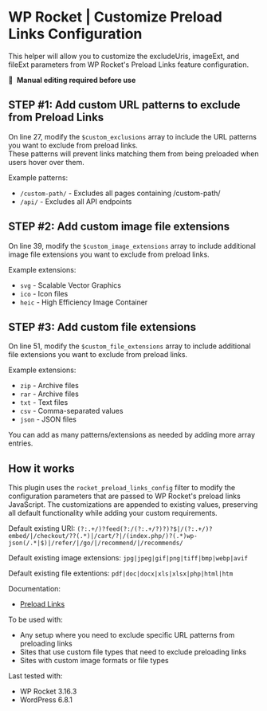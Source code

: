 # WP Rocket | Customize Preload Links Configuration  
  
This helper will allow you to customize the excludeUris, imageExt, and fileExt parameters from WP Rocket's Preload Links feature configuration.  
  
📝&#160;&#160;**Manual editing required before use**  
  
## STEP #1: Add custom URL patterns to exclude from Preload Links  
On line 27, modify the `$custom_exclusions` array to include the URL patterns you want to exclude from preload links.  
These patterns will prevent links matching them from being preloaded when users hover over them.  
  
Example patterns:  
- `/custom-path/` - Excludes all pages containing /custom-path/  
- `/api/` - Excludes all API endpoints  
  
## STEP #2: Add custom image file extensions  
On line 39, modify the `$custom_image_extensions` array to include additional image file extensions you want to exclude from preload links.
  
Example extensions:  
- `svg` - Scalable Vector Graphics  
- `ico` - Icon files  
- `heic` - High Efficiency Image Container  
  
## STEP #3: Add custom file extensions  
On line 51, modify the `$custom_file_extensions` array to include additional file extensions you want to exclude from preload links.
  
Example extensions:  
- `zip` - Archive files  
- `rar` - Archive files  
- `txt` - Text files  
- `csv` - Comma-separated values  
- `json` - JSON files  
  
You can add as many patterns/extensions as needed by adding more array entries.  
  
## How it works  
This plugin uses the `rocket_preload_links_config` filter to modify the configuration parameters that are passed to WP Rocket's preload links JavaScript. The customizations are appended to existing values, preserving all default functionality while adding your custom requirements.  

Default existing URI: `(?:.+/)?feed(?:/(?:.+/?)?)?$|/(?:.+/)?embed/|/checkout/??(.*)|/cart/?|/(index.php/)?(.*)wp-json(/.*|$)|/refer/|/go/|/recommend/|/recommends/`

Default existing image extensions: `jpg|jpeg|gif|png|tiff|bmp|webp|avif`

Default existing file extentions: `pdf|doc|docx|xls|xlsx|php|html|htm`

  
Documentation:  
* [Preload Links](https://docs.wp-rocket.me/article/1348-preload-links)  
  
To be used with:  
* Any setup where you need to exclude specific URL patterns from preloading links 
* Sites that use custom file types that need to exclude preloading links
* Sites with custom image formats or file types  
  
Last tested with:  
* WP Rocket 3.16.3  
* WordPress 6.8.1